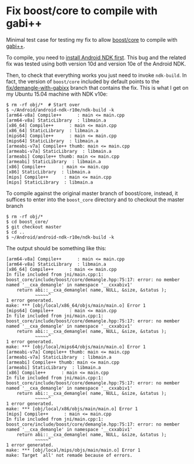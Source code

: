 # Fix boost/core to compile with gabi++

Minimal test case for testing my fix to allow [boost/core](https://github.com/boostorg/core) to compile with [gabi++](https://android.googlesource.com/platform/ndk/+/master/sources/cxx-stl/gabi++/).

To compile, you need to [install Android NDK first](https://developer.android.com/tools/sdk/ndk/index.html). This bug and the related fix was tested using both version 10d and version 10e of the Android NDK.

Then, to check that everything works you just need to invoke `ndk-build`. In fact, the version of `boost/core` included by default points to the [fix/demangle-with-gabixx](https://github.com/bassosimone/libight-boost-core/tree/fix/demangle-with-gabixx) branch that contains the fix. This is what I get on my Ubuntu 15.04 machine with NDK v10e:

    $ rm -rf obj/*  # Start over
    $ ~/Android/android-ndk-r10e/ndk-build -k
    [arm64-v8a] Compile++      : main <= main.cpp
    [arm64-v8a] StaticLibrary  : libmain.a
    [x86_64] Compile++      : main <= main.cpp
    [x86_64] StaticLibrary  : libmain.a
    [mips64] Compile++      : main <= main.cpp
    [mips64] StaticLibrary  : libmain.a
    [armeabi-v7a] Compile++ thumb: main <= main.cpp
    [armeabi-v7a] StaticLibrary  : libmain.a
    [armeabi] Compile++ thumb: main <= main.cpp
    [armeabi] StaticLibrary  : libmain.a
    [x86] Compile++      : main <= main.cpp
    [x86] StaticLibrary  : libmain.a
    [mips] Compile++      : main <= main.cpp
    [mips] StaticLibrary  : libmain.a

To compile against the original master branch of boost/core, instead, it suffices to enter into the `boost_core` directory and to checkout the master branch

    $ rm -rf obj/*
    $ cd boost_core/
    $ git checkout master
    $ cd ..
    $ ~/Android/android-ndk-r10e/ndk-build -k

The output should be something like this:
    
    [arm64-v8a] Compile++      : main <= main.cpp
    [arm64-v8a] StaticLibrary  : libmain.a
    [x86_64] Compile++      : main <= main.cpp
    In file included from jni/main.cpp:1:
    boost_core/include/boost/core/demangle.hpp:75:17: error: no member named '__cxa_demangle' in namespace '__cxxabiv1'
        return abi::__cxa_demangle( name, NULL, &size, &status );
               ~~~~~^
    1 error generated.
    make: *** [obj/local/x86_64/objs/main/main.o] Error 1
    [mips64] Compile++      : main <= main.cpp
    In file included from jni/main.cpp:1:
    boost_core/include/boost/core/demangle.hpp:75:17: error: no member named '__cxa_demangle' in namespace '__cxxabiv1'
        return abi::__cxa_demangle( name, NULL, &size, &status );
               ~~~~~^
    1 error generated.
    make: *** [obj/local/mips64/objs/main/main.o] Error 1
    [armeabi-v7a] Compile++ thumb: main <= main.cpp
    [armeabi-v7a] StaticLibrary  : libmain.a
    [armeabi] Compile++ thumb: main <= main.cpp
    [armeabi] StaticLibrary  : libmain.a
    [x86] Compile++      : main <= main.cpp
    In file included from jni/main.cpp:1:
    boost_core/include/boost/core/demangle.hpp:75:17: error: no member named '__cxa_demangle' in namespace '__cxxabiv1'
        return abi::__cxa_demangle( name, NULL, &size, &status );
               ~~~~~^
    1 error generated.
    make: *** [obj/local/x86/objs/main/main.o] Error 1
    [mips] Compile++      : main <= main.cpp
    In file included from jni/main.cpp:1:
    boost_core/include/boost/core/demangle.hpp:75:17: error: no member named '__cxa_demangle' in namespace '__cxxabiv1'
        return abi::__cxa_demangle( name, NULL, &size, &status );
               ~~~~~^
    1 error generated.
    make: *** [obj/local/mips/objs/main/main.o] Error 1
    make: Target `all' not remade because of errors.

